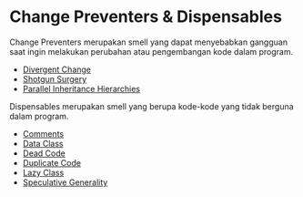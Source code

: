 # Change Preventers & Dispensables

Change Preventers merupakan smell yang dapat menyebabkan gangguan saat ingin melakukan perubahan atau pengembangan kode dalam program.
- [Divergent Change]()
- [Shotgun Surgery]()
- [Parallel Inheritance Hierarchies]()


Dispensables merupakan smell yang berupa kode-kode yang tidak berguna dalam program.
- [Comments]()
- [Data Class]()
- [Dead Code]()
- [Duplicate Code]()
- [Lazy Class]()
- [Speculative Generality]()
